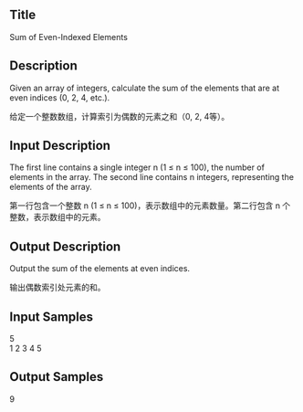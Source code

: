 ## Title
Sum of Even-Indexed Elements

## Description
Given an array of integers, calculate the sum of the elements that are at even indices (0, 2, 4, etc.).

给定一个整数数组，计算索引为偶数的元素之和（0, 2, 4等）。

## Input Description
The first line contains a single integer n (1 ≤ n ≤ 100), the number of elements in the array. The second line contains n integers, representing the elements of the array.

第一行包含一个整数 n (1 ≤ n ≤ 100)，表示数组中的元素数量。第二行包含 n 个整数，表示数组中的元素。

## Output Description
Output the sum of the elements at even indices.

输出偶数索引处元素的和。

## Input Samples
5  
1 2 3 4 5

## Output Samples
9

